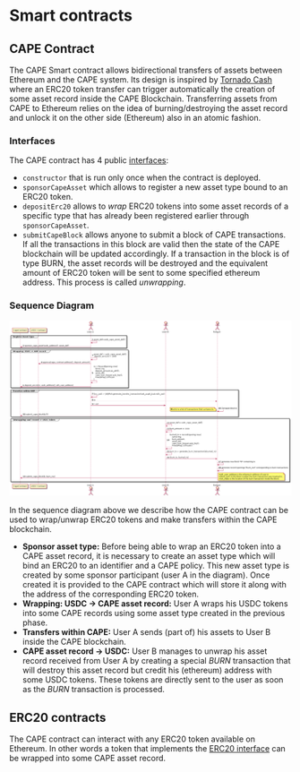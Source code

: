 # Smart contracts

## CAPE Contract

The CAPE Smart contract allows bidirectional transfers of assets between Ethereum and the CAPE system. 
Its design is inspired by [Tornado Cash](https://tornado.cash/) where an ERC20 token transfer can trigger automatically the creation of some asset record inside the CAPE Blockchain. 
Transferring assets from CAPE to Ethereum relies on the idea of burning/destroying the asset record and unlock it on the other side (Ethereum) also in an atomic fashion.

### Interfaces

The CAPE contract has 4 public [interfaces](./CAPE.md): 
* `constructor` that is run only once when the contract is deployed.
* `sponsorCapeAsset` which allows to register a new asset type bound to an ERC20 token. 
* `depositErc20` allows to *wrap* ERC20 tokens into some asset records of a specific type that has already been registered earlier through `sponsorCapeAsset`.
* `submitCapeBlock` allows anyone to submit a block of CAPE transactions. If all the transactions in this block are valid then the state of the CAPE blockchain will be updated accordingly. If a transaction in the block is of type BURN, the asset records will be destroyed and the equivalent amount of ERC20 token will be sent to some specified ethereum address. This process is called *unwrapping*. 

### Sequence Diagram

![image](./smart_contract_sequence_diagram.png)

In the sequence diagram above we describe how the CAPE contract can be used to wrap/unwrap ERC20 tokens and make transfers within the CAPE blockchain.

- **Sponsor asset type:**
  Before being able to wrap an ERC20 token into a CAPE asset record, it is necessary to create an asset type which will bind an ERC20 to an identifier and a CAPE policy. 
  This new asset type is created by some sponsor participant (user A in the diagram). 
   Once created it is provided to the CAPE contract which will store it along with the address of the corresponding ERC20 token.
- **Wrapping: USDC → CAPE asset record:**
  User A wraps his USDC tokens into some CAPE records using some asset type created in the previous phase.
- **Transfers within CAPE:**
  User A sends (part of) his assets to User B inside the CAPE blockchain.
- **CAPE asset record → USDC:**
  User B manages to unwrap his asset record received from User A by creating a special *BURN* transaction that will destroy this asset record but credit his (ethereum) address 
  with some USDC tokens. 
  These tokens are directly sent to the user as soon as the *BURN* transaction is processed.

## ERC20 contracts

The CAPE contract can interact with any ERC20 token available on Ethereum. 
In other words a token that implements the [ERC20 interface](https://eips.ethereum.org/EIPS/eip-20) can be wrapped into some CAPE asset record.